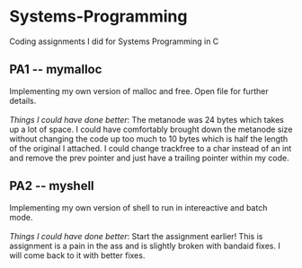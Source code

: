 # Systems-Programming
Coding assignments I did for Systems Programming in C


## **PA1 -- mymalloc**
Implementing my own version of malloc and free. Open file for further details.\
 \
*Things I could have done better*: The metanode was 24 bytes which takes up a lot of space. I could have comfortably brought down the metanode size without changing the code up too much to 10 bytes which is half the length of the original I attached. I could change trackfree to a char instead of an int and remove the prev pointer and just have a trailing pointer within my code. 

## **PA2 -- myshell**
Implementing my own version of shell to run in intereactive and batch mode.\
\
*Things I could have done better*: Start the assignment earlier! This is assignment is a pain in the ass and is slightly broken with bandaid fixes. I will come back to it with better fixes.

